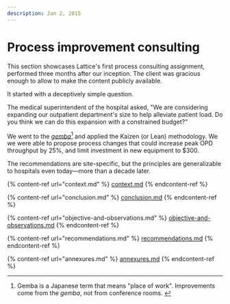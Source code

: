```yaml
---
description: Jan 2, 2015
---
```


# Process improvement consulting

This section showcases Lattice's first process consulting assignment, performed three months after our inception. The client was gracious enough to allow to make the content publicly available.

It started with a deceptively simple question.&#x20;

The medical superintendent of the hospital asked, "We are considering expanding our outpatient department's size to help alleviate patient load. Do you think we can do this expansion with a constrained budget?"

We went to the [_gemba_](#user-content-fn-1)[^1] and applied the Kaizen (or Lean) methodology. We we were able to propose process changes that could increase peak OPD throughput by 25%, and limit investment in new equipment to $300.

The recommendations are site-specific, but the principles are generalizable to hospitals even today—more than a decade later.&#x20;

{% content-ref url="context.md" %}
[context.md](context.md)
{% endcontent-ref %}

{% content-ref url="conclusion.md" %}
[conclusion.md](conclusion.md)
{% endcontent-ref %}

{% content-ref url="objective-and-observations.md" %}
[objective-and-observations.md](objective-and-observations.md)
{% endcontent-ref %}

{% content-ref url="recommendations.md" %}
[recommendations.md](recommendations.md)
{% endcontent-ref %}

{% content-ref url="annexures.md" %}
[annexures.md](annexures.md)
{% endcontent-ref %}

[^1]: Gemba is a Japanese term that means "place of work". Improvements come from the _gemba_, not from conference rooms.&#x20;
